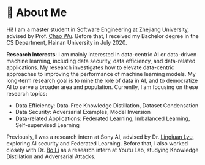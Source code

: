 # 🧐 About Me

Hi! I am a master student in Software Engineering at Zhejiang University, advised by Prof. [Chao Wu](https://scholar.google.com.hk/citations?user=gpTPt58AAAAJ&hl=zh-CN). Before that, I received my Bachelor degree in the CS Department, Hainan University in July 2020.

**Research Interests**: I am mainly interested in data-centric AI or data-driven machine learning, including data security, data efficiency, and data-related applications. My research investigates how to elevate data-centric approaches to improving the performance of machine learning models. My long-term research goal is to mine the role of data in AI, and to democratize AI to serve a broader area and population. Currently, I am focusing on these research topics:
- Data Efficiency: Data-Free Knowledge Distillation, Dataset Condensation
- Data Security: Adversarial Examples, Model Inversion
- Data-related Applications: Federated Learning, Imbalanced Learning, Self-supervised Learning



Previously, I was a research intern at Sony AI, advised by Dr. [Lingjuan Lyu](https://scholar.google.com.hk/citations?user=0Om30ZUAAAAJ&hl=zh-CN&oi=ao), exploring AI security and Federated Learning. Before that, I also worked closely with Dr. [Bo Li](https://scholar.google.com.hk/citations?user=NVzQ87sAAAAJ&hl=zh-CN&oi=sra) as a research intern at Youtu Lab, studying Knowledge Distillation and Adversarial Attacks.

<!-- Other than my work,  -->

